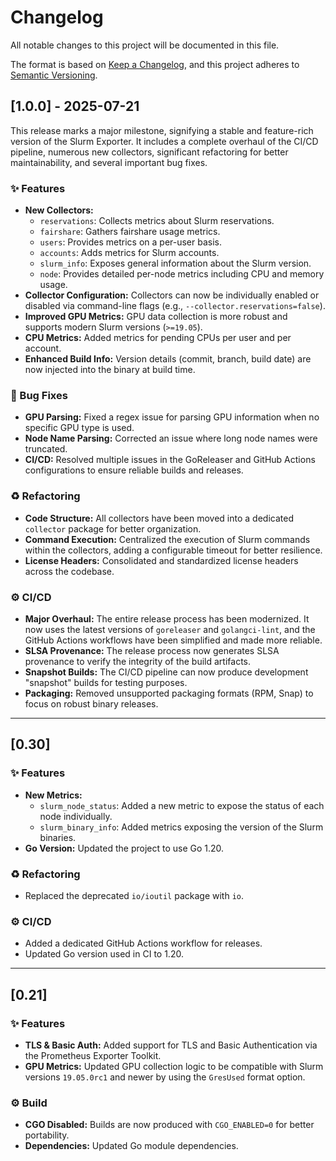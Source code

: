 # Changelog

All notable changes to this project will be documented in this file.

The format is based on [Keep a Changelog](https://keepachangelog.com/en/1.0.0/),
and this project adheres to [Semantic Versioning](https://semver.org/spec/v2.0.0.html).

## [1.0.0] - 2025-07-21

This release marks a major milestone, signifying a stable and feature-rich version of the Slurm Exporter. It includes a complete overhaul of the CI/CD pipeline, numerous new collectors, significant refactoring for better maintainability, and several important bug fixes.

### ✨ Features

- **New Collectors:**
  - `reservations`: Collects metrics about Slurm reservations.
  - `fairshare`: Gathers fairshare usage metrics.
  - `users`: Provides metrics on a per-user basis.
  - `accounts`: Adds metrics for Slurm accounts.
  - `slurm_info`: Exposes general information about the Slurm version.
  - `node`: Provides detailed per-node metrics including CPU and memory usage.
- **Collector Configuration:** Collectors can now be individually enabled or disabled via command-line flags (e.g., `--collector.reservations=false`).
- **Improved GPU Metrics:** GPU data collection is more robust and supports modern Slurm versions (`>=19.05`).
- **CPU Metrics:** Added metrics for pending CPUs per user and per account.
- **Enhanced Build Info:** Version details (commit, branch, build date) are now injected into the binary at build time.

### 🐛 Bug Fixes

- **GPU Parsing:** Fixed a regex issue for parsing GPU information when no specific GPU type is used.
- **Node Name Parsing:** Corrected an issue where long node names were truncated.
- **CI/CD:** Resolved multiple issues in the GoReleaser and GitHub Actions configurations to ensure reliable builds and releases.

### ♻️ Refactoring

- **Code Structure:** All collectors have been moved into a dedicated `collector` package for better organization.
- **Command Execution:** Centralized the execution of Slurm commands within the collectors, adding a configurable timeout for better resilience.
- **License Headers:** Consolidated and standardized license headers across the codebase.

### ⚙️ CI/CD

- **Major Overhaul:** The entire release process has been modernized. It now uses the latest versions of `goreleaser` and `golangci-lint`, and the GitHub Actions workflows have been simplified and made more reliable.
- **SLSA Provenance:** The release process now generates SLSA provenance to verify the integrity of the build artifacts.
- **Snapshot Builds:** The CI/CD pipeline can now produce development "snapshot" builds for testing purposes.
- **Packaging:** Removed unsupported packaging formats (RPM, Snap) to focus on robust binary releases.

---

## [0.30]

### ✨ Features

- **New Metrics:**
  - `slurm_node_status`: Added a new metric to expose the status of each node individually.
  - `slurm_binary_info`: Added metrics exposing the version of the Slurm binaries.
- **Go Version:** Updated the project to use Go 1.20.

### ♻️ Refactoring

- Replaced the deprecated `io/ioutil` package with `io`.

### ⚙️ CI/CD

- Added a dedicated GitHub Actions workflow for releases.
- Updated Go version used in CI to 1.20.

---

## [0.21]

### ✨ Features

- **TLS & Basic Auth:** Added support for TLS and Basic Authentication via the Prometheus Exporter Toolkit.
- **GPU Metrics:** Updated GPU collection logic to be compatible with Slurm versions `19.05.0rc1` and newer by using the `GresUsed` format option.

### ⚙️ Build

- **CGO Disabled:** Builds are now produced with `CGO_ENABLED=0` for better portability.
- **Dependencies:** Updated Go module dependencies.
